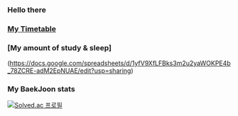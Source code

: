 ### Hello there

<!--
**sanso62/sanso62** is a ✨ _special_ ✨ repository because its `README.md` (this file) appears on your GitHub profile.

Here are some ideas to get you started:

- 🔭 I’m currently working on ...
- 🌱 I’m currently learning ...
- 👯 I’m looking to collaborate on ...
- 🤔 I’m looking for help with ...
- 💬 Ask me about ...
- 📫 How to reach me: ...
- 😄 Pronouns: ...
- ⚡ Fun fact: ...
-->

### [My Timetable](https://docs.google.com/spreadsheets/d/1NatkXKymi7UQxG9Sxzpyy_nwdvJGKwVtd324zF9Hhag/edit?usp=sharing)

### [My amount of study & sleep]
(https://docs.google.com/spreadsheets/d/1yfV9XfLFBks3m2u2yaWOKPE4b_78ZCRE-adM2EpNUAE/edit?usp=sharing)

### My BaekJoon stats
[![Solved.ac
프로필](http://mazassumnida.wtf/api/v2/generate_badge?boj=sanso)](https://solved.ac/sanso)
